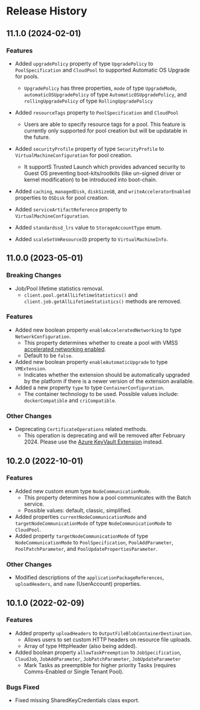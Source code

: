 # Release History

## 11.1.0 (2024-02-01)

### Features

- Added `upgradePolicy` property of type `UpgradePolicy` to `PoolSpecification` and `CloudPool` to supported Automatic OS Upgrade for pools.
  - `UpgradePolicy` has three properties, `mode` of type `UpgradeMode`, `automaticOSUpgradePolicy` of type `AutomaticOSUpgradePolicy`, and `rollingUpgradePolicy` of type `RollingUpgradePolicy`

- Added `resourceTags` property to `PoolSpecification` and `CloudPool`
  - Users are able to specify resource tags for a pool. This feature is currently only supported for pool creation but will be updatable in the future.

- Added `securityProfile` property of type `SecurityProfile` to `VirtualMachineConfiguration` for pool creation.
  - It supportS Trusted Launch which provides advanced security to Guest OS preventing boot-kits/rootkits (like un-signed driver or kernel modification) to be introduced into boot-chain.

- Added `caching`, `managedDisk`, `diskSizeGB`, and `writeAcceleratorEnabled` properties to `OSDisk` for pool creation.

- Added `serviceArtifactReference` property to `VirtualMachineConfiguration`.

- Added `standardssd_lrs` value to `StorageAccountType` enum.

- Added `scaleSetVmResourceID` property to `VirtualMachineInfo`.

## 11.0.0 (2023-05-01)

### Breaking Changes

- Job/Pool lifetime statistics removal.
  - `client.pool.getAllLifetimeStatistics()` and `client.job.getAllLifetimeStatistics()` methods are removed.

### Features

- Added new boolean property `enableAcceleratedNetworking` to type `NetworkConfiguration`.
  - This property determines whether to create a pool with VMSS [accelerated networking enabled](https://learn.microsoft.com/azure/virtual-network/accelerated-networking-overview).
  - Default to be `false`.
- Added new boolean property `enableAutomaticUpgrade` to type `VMExtension`.
  - Indicates whether the extension should be automatically upgraded by the platform if there is a newer version of the extension available.
- Added a new property `type` to type `ContainerConfiguration`.
  - The container technology to be used. Possible values include: `dockerCompatible` and `criCompatible`.

### Other Changes

- Deprecating `CertificateOperations` related methods.
  - This operation is deprecating and will be removed after February 2024. Please use the [Azure KeyVault Extension](https://learn.microsoft.com/azure/batch/batch-certificate-migration-guide) instead.

## 10.2.0 (2022-10-01)

### Features

- Added new custom enum type `NodeCommunicationMode`.
  - This property determines how a pool communicates with the Batch service.
  - Possible values: default, classic, simplified.
- Added properties `currentNodeCommunicationMode` and `targetNodeCommunicationMode` of type `NodeCommunicationMode` to `CloudPool`.
- Added property `targetNodeCommunicationMode` of type `NodeCommunicationMode` to `PoolSpecification`, `PoolAddParameter`, `PoolPatchParameter`, and `PoolUpdatePropertiesParameter`.

### Other Changes

- Modified descriptions of the `applicationPackageReferences`, `uploadHeaders`, and `name` (UserAccount) properties.

## 10.1.0 (2022-02-09)

### Features

- Added property `uploadHeaders` to `OutputFileBlobContainerDestination`.
  - Allows users to set custom HTTP headers on resource file uploads.
  - Array of type HttpHeader (also being added).
- Added boolean property `allowTaskPreemption` to `JobSpecification`, `CloudJob`, `JobAddParameter`, `JobPatchParameter`, `JobUpdateParameter`
  - Mark Tasks as preemptible for higher priority Tasks (requires Comms-Enabled or Single Tenant Pool).

### Bugs Fixed

- Fixed missing SharedKeyCredentials class export.
